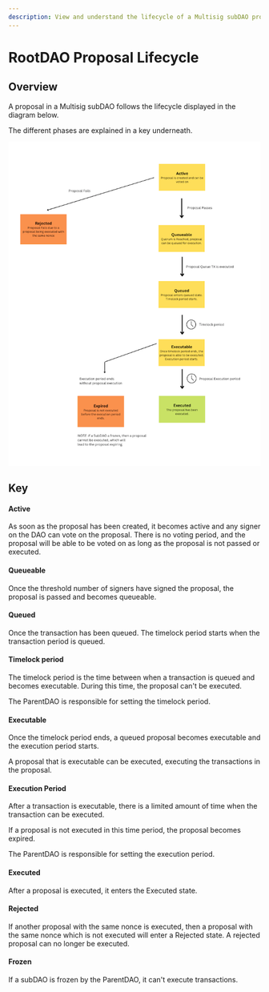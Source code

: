 ```yaml
---
description: View and understand the lifecycle of a Multisig subDAO proposal.
---
```


# RootDAO Proposal Lifecycle

## Overview
A proposal in a Multisig subDAO follows the lifecycle displayed in the diagram below.

The different phases are explained in a key underneath.

![](../../../../.gitbook/assets/multisig-subdao-proposal-lifecycle.png)

## Key

#### Active
As soon as the proposal has been created, it becomes active and any signer on the DAO can vote on the proposal. There is no voting period, and the proposal will be able to be voted on as long as the proposal is not passed or executed.

#### Queueable
Once the threshold number of signers have signed the proposal, the proposal is passed and becomes queueable.

#### Queued
Once the transaction has been queued. The timelock period starts when the transaction period is queued.

#### Timelock period
The timelock period is the time between when a transaction is queued and becomes executable. During this time, the proposal can't be executed.

The ParentDAO is responsible for setting the timelock period.

#### Executable
Once the timelock period ends, a queued proposal becomes executable and the execution period starts.

A proposal that is executable can be executed, executing the transactions in the proposal.

#### Execution Period
After a transaction is executable, there is a limited amount of time when the transaction can be executed.

If a proposal is not executed in this time period, the proposal becomes expired. 

The ParentDAO is responsible for setting the execution period.

#### Executed
After a proposal is executed, it enters the Executed state.

#### Rejected
If another proposal with the same nonce is executed, then a proposal with the same nonce which is not executed will enter a Rejected state. A rejected proposal can no longer be executed.

#### Frozen
If a subDAO is frozen by the ParentDAO, it can't execute transactions.